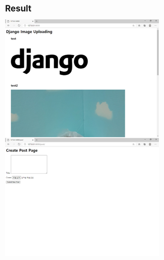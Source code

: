 # Result
<img src="https://github.com/ankiwoong/Django_File_Image_Uploads_Tutorial/blob/master/Screenshot/result.png?raw=true">
<img src="https://github.com/ankiwoong/Django_File_Image_Uploads_Tutorial/blob/master/Screenshot/post.png?raw=true">
